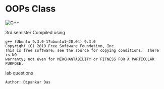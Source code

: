 # OOPs Class
![C++](https://img.shields.io/badge/c++-%2300599C.svg?style=for-the-badge&logo=c%2B%2B&logoColor=white)

3rd semister
Compiled using 
```
g++ (Ubuntu 9.3.0-17ubuntu1~20.04) 9.3.0
Copyright (C) 2019 Free Software Foundation, Inc.
This is free software; see the source for copying conditions.  There is NO
warranty; not even for MERCHANTABILITY or FITNESS FOR A PARTICULAR PURPOSE.
```
lab questions

`Author: Dipankar Das`